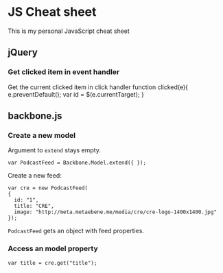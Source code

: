 # JS Cheat sheet
This is my personal JavaScript cheat sheet

## jQuery
### Get clicked item in event handler

Get the current clicked item in click handler
    function clicked(e){
      e.preventDefault();
      var id = $(e.currentTarget);
    }

## backbone.js
### Create a new model

Argument to `extend` stays empty.

    var PodcastFeed = Backbone.Model.extend({ });

Create a new feed:

    var cre = new PodcastFeed(
    { 
      id: "1",
      title: "CRE", 
      image: "http://meta.metaebene.me/media/cre/cre-logo-1400x1400.jpg"
    });

`PodcastFeed` gets an object with feed properties.

### Access an model property

    var title = cre.get("title");